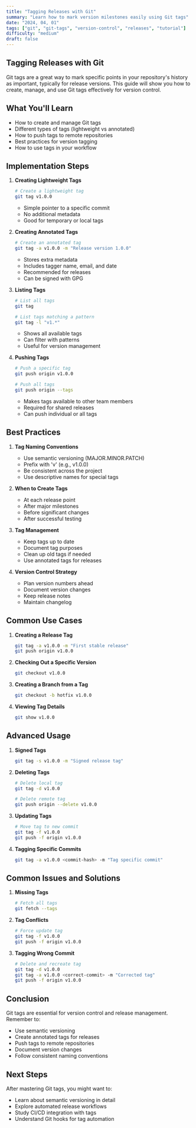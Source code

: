 ```yaml
---
title: "Tagging Releases with Git"
summary: "Learn how to mark version milestones easily using Git tags"
date: "2024, 04, 01"
tags: ["git", "git-tags", "version-control", "releases", "tutorial"]
difficulty: "medium"
draft: false
---
```


## Tagging Releases with Git

Git tags are a great way to mark specific points in your repository's history as important, typically for release versions. This guide will show you how to create, manage, and use Git tags effectively for version control.

## What You'll Learn

- How to create and manage Git tags
- Different types of tags (lightweight vs annotated)
- How to push tags to remote repositories
- Best practices for version tagging
- How to use tags in your workflow

## Implementation Steps

1. **Creating Lightweight Tags**

   ```bash
   # Create a lightweight tag
   git tag v1.0.0
   ```

   - Simple pointer to a specific commit
   - No additional metadata
   - Good for temporary or local tags

2. **Creating Annotated Tags**

   ```bash
   # Create an annotated tag
   git tag -a v1.0.0 -m "Release version 1.0.0"
   ```

   - Stores extra metadata
   - Includes tagger name, email, and date
   - Recommended for releases
   - Can be signed with GPG

3. **Listing Tags**

   ```bash
   # List all tags
   git tag

   # List tags matching a pattern
   git tag -l "v1.*"
   ```

   - Shows all available tags
   - Can filter with patterns
   - Useful for version management

4. **Pushing Tags**

   ```bash
   # Push a specific tag
   git push origin v1.0.0

   # Push all tags
   git push origin --tags
   ```

   - Makes tags available to other team members
   - Required for shared releases
   - Can push individual or all tags

## Best Practices

1. **Tag Naming Conventions**

   - Use semantic versioning (MAJOR.MINOR.PATCH)
   - Prefix with 'v' (e.g., v1.0.0)
   - Be consistent across the project
   - Use descriptive names for special tags

2. **When to Create Tags**

   - At each release point
   - After major milestones
   - Before significant changes
   - After successful testing

3. **Tag Management**

   - Keep tags up to date
   - Document tag purposes
   - Clean up old tags if needed
   - Use annotated tags for releases

4. **Version Control Strategy**

   - Plan version numbers ahead
   - Document version changes
   - Keep release notes
   - Maintain changelog

## Common Use Cases

1. **Creating a Release Tag**

   ```bash
   git tag -a v1.0.0 -m "First stable release"
   git push origin v1.0.0
   ```

2. **Checking Out a Specific Version**

   ```bash
   git checkout v1.0.0
   ```

3. **Creating a Branch from a Tag**

   ```bash
   git checkout -b hotfix v1.0.0
   ```

4. **Viewing Tag Details**

   ```bash
   git show v1.0.0
   ```

## Advanced Usage

1. **Signed Tags**

   ```bash
   git tag -s v1.0.0 -m "Signed release tag"
   ```

2. **Deleting Tags**

   ```bash
   # Delete local tag
   git tag -d v1.0.0

   # Delete remote tag
   git push origin --delete v1.0.0
   ```

3. **Updating Tags**

   ```bash
   # Move tag to new commit
   git tag -f v1.0.0
   git push -f origin v1.0.0
   ```

4. **Tagging Specific Commits**

   ```bash
   git tag -a v1.0.0 <commit-hash> -m "Tag specific commit"
   ```

## Common Issues and Solutions

1. **Missing Tags**

   ```bash
   # Fetch all tags
   git fetch --tags
   ```

2. **Tag Conflicts**

   ```bash
   # Force update tag
   git tag -f v1.0.0
   git push -f origin v1.0.0
   ```

3. **Tagging Wrong Commit**

   ```bash
   # Delete and recreate tag
   git tag -d v1.0.0
   git tag -a v1.0.0 <correct-commit> -m "Corrected tag"
   git push -f origin v1.0.0
   ```

## Conclusion

Git tags are essential for version control and release management. Remember to:

- Use semantic versioning
- Create annotated tags for releases
- Push tags to remote repositories
- Document version changes
- Follow consistent naming conventions

## Next Steps

After mastering Git tags, you might want to:

- Learn about semantic versioning in detail
- Explore automated release workflows
- Study CI/CD integration with tags
- Understand Git hooks for tag automation
